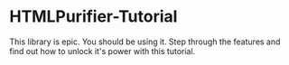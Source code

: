 HTMLPurifier-Tutorial
=====================

This library is epic. You should be using it. Step through the features and find out how to unlock it's power with this tutorial.